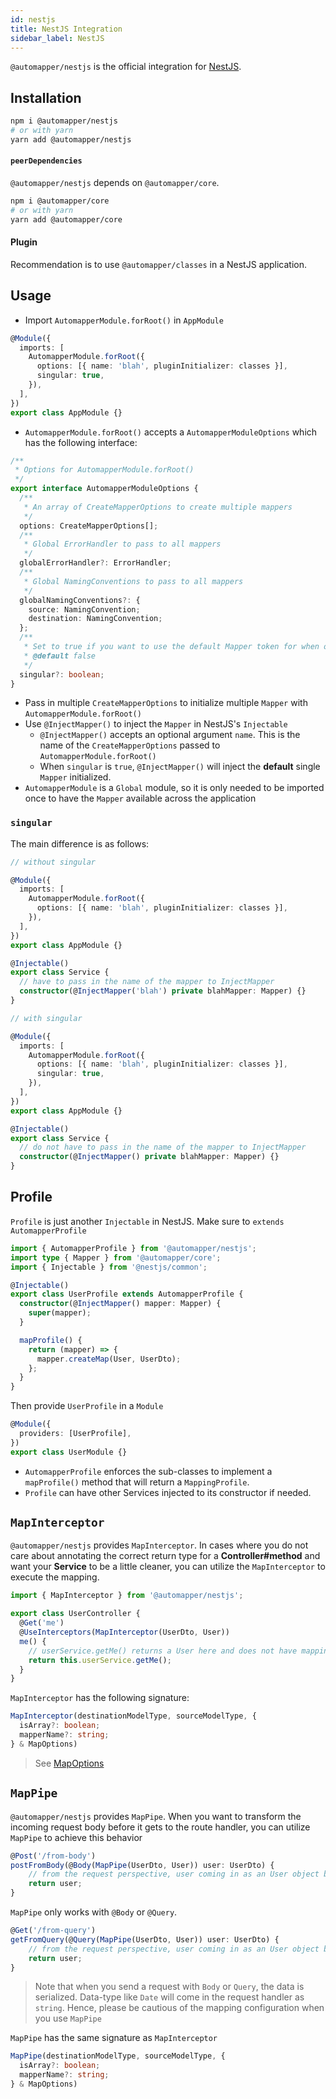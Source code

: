 ```yaml
---
id: nestjs
title: NestJS Integration
sidebar_label: NestJS
---
```


`@automapper/nestjs` is the official integration for [NestJS](https://nestjs.com).

## Installation

```bash
npm i @automapper/nestjs
# or with yarn
yarn add @automapper/nestjs
```

#### `peerDependencies`

`@automapper/nestjs` depends on `@automapper/core`.

```bash
npm i @automapper/core
# or with yarn
yarn add @automapper/core
```

#### Plugin

Recommendation is to use `@automapper/classes` in a NestJS application.

## Usage

- Import `AutomapperModule.forRoot()` in `AppModule`

```ts
@Module({
  imports: [
    AutomapperModule.forRoot({
      options: [{ name: 'blah', pluginInitializer: classes }],
      singular: true,
    }),
  ],
})
export class AppModule {}
```

- `AutomapperModule.forRoot()` accepts a `AutomapperModuleOptions` which has the following interface:

```ts
/**
 * Options for AutomapperModule.forRoot()
 */
export interface AutomapperModuleOptions {
  /**
   * An array of CreateMapperOptions to create multiple mappers
   */
  options: CreateMapperOptions[];
  /**
   * Global ErrorHandler to pass to all mappers
   */
  globalErrorHandler?: ErrorHandler;
  /**
   * Global NamingConventions to pass to all mappers
   */
  globalNamingConventions?: {
    source: NamingConvention;
    destination: NamingConvention;
  };
  /**
   * Set to true if you want to use the default Mapper token for when only one mapper is setup with forRoot
   * @default false
   */
  singular?: boolean;
}
```

- Pass in multiple `CreateMapperOptions` to initialize multiple `Mapper` with `AutomapperModule.forRoot()`
- Use `@InjectMapper()` to inject the `Mapper` in NestJS's `Injectable`
  - `@InjectMapper()` accepts an optional argument `name`. This is the name of the `CreateMapperOptions` passed to `AutomapperModule.forRoot()`
  - When `singular` is `true`, `@InjectMapper()` will inject the **default** single `Mapper` initialized.
- `AutomapperModule` is a `Global` module, so it is only needed to be imported once to have the `Mapper` available across the application

### `singular`

The main difference is as follows:

```ts
// without singular

@Module({
  imports: [
    AutomapperModule.forRoot({
      options: [{ name: 'blah', pluginInitializer: classes }],
    }),
  ],
})
export class AppModule {}

@Injectable()
export class Service {
  // have to pass in the name of the mapper to InjectMapper
  constructor(@InjectMapper('blah') private blahMapper: Mapper) {}
}

// with singular

@Module({
  imports: [
    AutomapperModule.forRoot({
      options: [{ name: 'blah', pluginInitializer: classes }],
      singular: true,
    }),
  ],
})
export class AppModule {}

@Injectable()
export class Service {
  // do not have to pass in the name of the mapper to InjectMapper
  constructor(@InjectMapper() private blahMapper: Mapper) {}
}
```

## Profile

`Profile` is just another `Injectable` in NestJS. Make sure to `extends AutomapperProfile`

```ts
import { AutomapperProfile } from '@automapper/nestjs';
import type { Mapper } from '@automapper/core';
import { Injectable } from '@nestjs/common';

@Injectable()
export class UserProfile extends AutomapperProfile {
  constructor(@InjectMapper() mapper: Mapper) {
    super(mapper);
  }

  mapProfile() {
    return (mapper) => {
      mapper.createMap(User, UserDto);
    };
  }
}
```

Then provide `UserProfile` in a `Module`

```ts
@Module({
  providers: [UserProfile],
})
export class UserModule {}
```

- `AutomapperProfile` enforces the sub-classes to implement a `mapProfile()` method that will return a `MappingProfile`.
- `Profile` can have other Services injected to its constructor if needed.

## `MapInterceptor`

`@automapper/nestjs` provides `MapInterceptor`. In cases where you do not care about annotating the correct return type for a **Controller#method** and want your **Service** to be a little cleaner, you can utilize the `MapInterceptor` to execute the mapping.

```ts
import { MapInterceptor } from '@automapper/nestjs';

export class UserController {
  @Get('me')
  @UseInterceptors(MapInterceptor(UserDto, User))
  me() {
    // userService.getMe() returns a User here and does not have mapping logic in it.
    return this.userService.getMe();
  }
}
```

`MapInterceptor` has the following signature:

```ts
MapInterceptor(destinationModelType, sourceModelType, {
  isArray?: boolean;
  mapperName?: string;
} & MapOptions)
```

> See [MapOptions](misc/callbacks.md)

## `MapPipe`

`@automapper/nestjs` provides `MapPipe`. When you want to transform the incoming request body before it gets to the route handler, you can utilize `MapPipe` to achieve this behavior

```ts
@Post('/from-body')
postFromBody(@Body(MapPipe(UserDto, User)) user: UserDto) {
    // from the request perspective, user coming in as an User object but will be mapped to UserDto with MapPipe
    return user;
}
```

`MapPipe` only works with `@Body` or `@Query`.

```ts
@Get('/from-query')
getFromQuery(@Query(MapPipe(UserDto, User)) user: UserDto) {
    // from the request perspective, user coming in as an User object but will be mapped to UserDto with MapPipe
    return user;
}
```

> Note that when you send a request with `Body` or `Query`, the data is serialized. Data-type like `Date` will come in the request handler as `string`. Hence, please be cautious of the mapping configuration when you use `MapPipe`

`MapPipe` has the same signature as `MapInterceptor`

```ts
MapPipe(destinationModelType, sourceModelType, {
  isArray?: boolean;
  mapperName?: string;
} & MapOptions)
```
